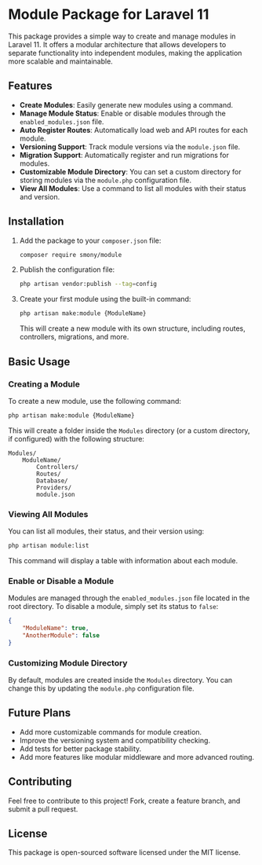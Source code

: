 
# Module Package for Laravel 11

This package provides a simple way to create and manage modules in Laravel 11. It offers a modular architecture that allows developers to separate functionality into independent modules, making the application more scalable and maintainable.

## Features

- **Create Modules**: Easily generate new modules using a command.
- **Manage Module Status**: Enable or disable modules through the `enabled_modules.json` file.
- **Auto Register Routes**: Automatically load web and API routes for each module.
- **Versioning Support**: Track module versions via the `module.json` file.
- **Migration Support**: Automatically register and run migrations for modules.
- **Customizable Module Directory**: You can set a custom directory for storing modules via the `module.php` configuration file.
- **View All Modules**: Use a command to list all modules with their status and version.

## Installation

1. Add the package to your `composer.json` file:

   ```bash
   composer require smony/module
   ```

2. Publish the configuration file:

   ```bash
   php artisan vendor:publish --tag=config
   ```

3. Create your first module using the built-in command:

   ```bash
   php artisan make:module {ModuleName}
   ```

   This will create a new module with its own structure, including routes, controllers, migrations, and more.

## Basic Usage

### Creating a Module

To create a new module, use the following command:

```bash
php artisan make:module {ModuleName}
```

This will create a folder inside the `Modules` directory (or a custom directory, if configured) with the following structure:

```
Modules/
    ModuleName/
        Controllers/
        Routes/
        Database/
        Providers/
        module.json
```

### Viewing All Modules

You can list all modules, their status, and their version using:

```bash
php artisan module:list
```

This command will display a table with information about each module.

### Enable or Disable a Module

Modules are managed through the `enabled_modules.json` file located in the root directory. To disable a module, simply set its status to `false`:

```json
{
    "ModuleName": true,
    "AnotherModule": false
}
```

### Customizing Module Directory

By default, modules are created inside the `Modules` directory. You can change this by updating the `module.php` configuration file.

## Future Plans

- Add more customizable commands for module creation.
- Improve the versioning system and compatibility checking.
- Add tests for better package stability.
- Add more features like modular middleware and more advanced routing.

## Contributing

Feel free to contribute to this project! Fork, create a feature branch, and submit a pull request.

## License

This package is open-sourced software licensed under the MIT license.

